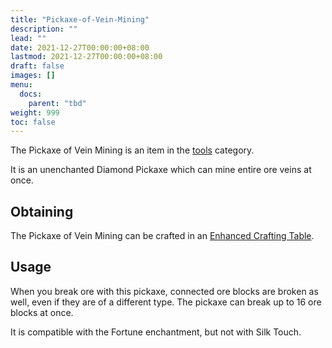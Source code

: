 ```yaml
---
title: "Pickaxe-of-Vein-Mining"
description: ""
lead: ""
date: 2021-12-27T00:00:00+08:00
lastmod: 2021-12-27T00:00:00+08:00
draft: false
images: []
menu: 
  docs:
    parent: "tbd"
weight: 999
toc: false
---
```


The Pickaxe of Vein Mining is an item in the [tools](/docs/slimefun/tools) category.

It is an unenchanted Diamond Pickaxe which can mine entire ore veins at once.

## Obtaining

The Pickaxe of Vein Mining can be crafted in an [Enhanced Crafting Table](/docs/slimefun/enhanced-crafting-table).

## Usage

When you break ore with this pickaxe, connected ore blocks are broken as well, even if they are of a different type. The pickaxe can break up to 16 ore blocks at once.

It is compatible with the Fortune enchantment, but not with Silk Touch.

